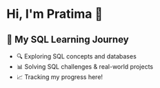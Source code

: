 # Hi, I'm Pratima 👋  
## 🚀 My SQL Learning Journey  
- 🔍 Exploring SQL concepts and databases  
- 📊 Solving SQL challenges & real-world projects  
- 📈 Tracking my progress here!  
